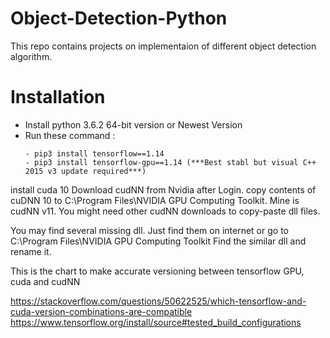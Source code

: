 # Object-Detection-Python
This repo contains projects on implementaion of different object detection algorithm.

# Installation

  - Install python 3.6.2 64-bit version or Newest Version
  - Run these command : 
    ```
    - pip3 install tensorflow==1.14
    - pip3 install tensorflow-gpu==1.14 (***Best stabl but visual C++ 2015 v3 update required***)
    ```
          
install cuda 10 
Download cudNN from Nvidia after Login.
copy contents of cuDNN 10 to C:\Program Files\NVIDIA GPU Computing Toolkit. Mine is cudNN v11.
You might need other cudNN downloads to copy-paste dll files.

You may find several missing dll. Just find them on internet or go to C:\Program Files\NVIDIA GPU Computing Toolkit
Find the similar dll and rename it.

This is the chart to make accurate versioning between tensorflow GPU, cuda and cudNN

https://stackoverflow.com/questions/50622525/which-tensorflow-and-cuda-version-combinations-are-compatible
https://www.tensorflow.org/install/source#tested_build_configurations
